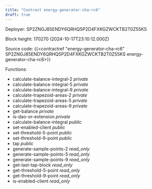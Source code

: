 ```yaml
---
title: "Contract energy-generator-cha-rc6"
draft: true
---
```

Deployer: SP2ZNGJ85ENDY6QRHQ5P2D4FXKGZWCKTB2T0Z55KS


 



Block height: 170270 (2024-10-17T23:10:12.000Z)

Source code: {{<contractref "energy-generator-cha-rc6" SP2ZNGJ85ENDY6QRHQ5P2D4FXKGZWCKTB2T0Z55KS energy-generator-cha-rc6>}}

Functions:

* calculate-balance-integral-2 _private_
* calculate-balance-integral-5 _private_
* calculate-balance-integral-9 _private_
* calculate-trapezoid-areas-2 _private_
* calculate-trapezoid-areas-5 _private_
* calculate-trapezoid-areas-9 _private_
* get-balance _private_
* is-dao-or-extension _private_
* calculate-balance-integral _public_
* set-enabled-client _public_
* set-threshold-5-point _public_
* set-threshold-9-point _public_
* tap _public_
* generate-sample-points-2 _read_only_
* generate-sample-points-5 _read_only_
* generate-sample-points-9 _read_only_
* get-last-tap-block _read_only_
* get-threshold-5-point _read_only_
* get-threshold-9-point _read_only_
* is-enabled-client _read_only_
